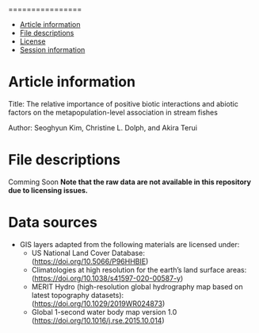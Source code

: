 ================

-   [Article information](#article-information)
-   [File descriptions](#file-descriptions)
-   [License](#license)
-   [Session information](#session-information)


# Article information
Title: The relative importance of positive biotic interactions and abiotic factors  on the metapopulation-level association in stream fishes

Author: Seoghyun Kim, Christine L. Dolph, and Akira Terui


# File descriptions
Comming Soon
**Note that the raw data are not available in this repository due to licensing issues.**

# Data sources

-   GIS layers adapted from the following materials are licensed under:
    -   US National Land Cover Database: (https://doi.org/10.5066/P96HHBIE)
    -   Climatologies at high resolution for the earth’s land surface areas: (https://doi.org/10.1038/s41597-020-00587-y)
    -   MERIT Hydro (high-resolution global hydrography map based on latest topography datasets): (https://doi.org/10.1029/2019WR024873)
    -   Global 1-second water body map version 1.0 (https://doi.org/10.1016/j.rse.2015.10.014)